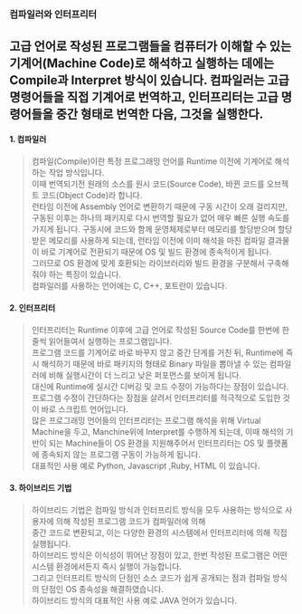 ### 컴파일러와 인터프리터

고급 언어로 작성된 프로그램들을 컴퓨터가 이해할 수 있는 기계어(Machine Code)로 해석하고 실행하는 데에는 Compile과 Interpret 방식이 있습니다.
컴파일러는 고급 명령어들을 직접 기계어로 번역하고, 인터프리터는 고급 명령어들을 중간 형태로 번역한 다음, 그것을 실행한다.
---

#### 1. 컴파일러
> 컴파일(Compile)이란 특정 프로그래밍 언어를 Runtime 이전에 기계어로 해석하는 작업 방식입니다. </br>이때 번역되기전 원래의 소스를 원시 코드(Source Code), 바뀐 코드를 오브젝트 코드(Object Code)라 합니다. </br>런타임 이전에 Assembly 언어로 변환하기 때문에 구동 시간이 오래 걸리지만, 구동된 이후는 하나의 패키지로 다시 번역할 필요가 없어 매우 빠른 실행 속도를 가지게 됩니다. 구동시에 코드와 함께 운영체제로부터 메모리를 할당받으며 할당받은 메모리를 사용하게 되는데, 런타임 이전에 이미 해석을 마친 컴파일 결과물이 바로 기계어로 전환되기 때문에 OS 및 빌드 환경에 종속적이게 됩니다. </br>그러므로 OS 환경에 맞게 호환되는 라이브러리와 빌드 환경을 구분해서 구축해줘야 하는 특징이 있습니다.
</br>컴파일러를 사용하는 언어에는 C, C++, 포트란이 있습니다.


#### 2. 인터프리터
> 인터프리터는 Runtime 이후에 고급 언어로 작성된 Source Code를 한번에 한 줄씩 읽어들여서 실행하는 프로그램입니다. </br>
프로그램 코드를 기계어로 바로 바꾸지 않고 중간 단계를 거친 뒤, Runtime에 즉시 해석하기 때문에 바로 패키지의 형태로 Binary 파일을 뽑아낼 수 있는 컴파일러에 비해 실행시간이 더 느리고 낮은 퍼포먼스를 보이게 됩니다. </br>대신에 Runtime에 실시간 디버깅 및 코드 수정이 가능하다는 장점이 있습니다.
</br>프로그램 수정이 간단하다는 장점을 살려서 인터프리터를 적극적으로 도입한 것이 바로 스크립트 언어입니다. </br>
많은 프로그래밍 언어들의 인터프리터는 프로그램 해석을 위해 Virtual Machine을 두고, Manchine위에 Interpret를 수행하게 되는데, 이때 해석의 기반이 되는 Machine들이 OS 환경을 지원해주어서 인터프리터는 OS 및 플랫폼에 종속되지 않는 프로그램 구동이 가능하게 됩니다.
</br>대표적인 사용 예로 Python, Javascript ,Ruby, HTML 이 있습니다.
#### 3. 하이브리드 기법
> 하이브리드 기법은 컴파일 방식과 인터프리트 방식을 모두 사용하는 방식으로 사용자에 의해 작성된 프로그램 코드가 컴파일러에 의해 </br>중간 코드로 변환되고,
이는 다양한 환경의 시스템에서 인터프리터에 의해 직접 실행됩니다.</br> 하이브리드 방식은 이식성이 뛰어난 장점이 있고, 한번 작성된 프로그램은 어떤 시스템 환경에서든지 즉시 실행이 가능합니다.
</br>그리고 인터프리트 방식의 단점인 소스 코드가 쉽게 공개되는 점과 컴파일 방식의 단점인 OS 종속성을 해결하였습니다. </br>하이브리드 방식의 대표적인 사용 예로 JAVA 언어가 있습니다.
